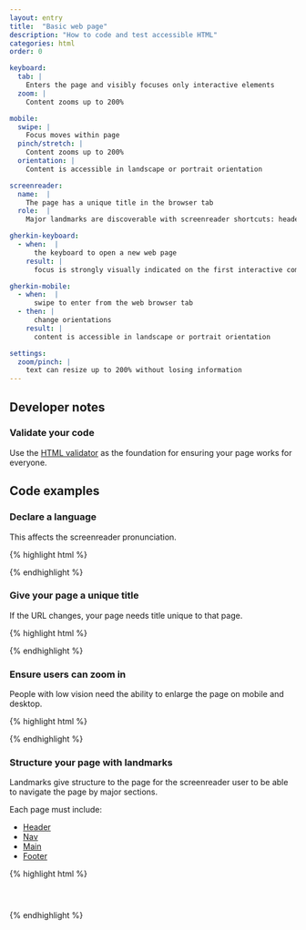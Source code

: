 ```yaml
---
layout: entry
title:  "Basic web page"
description: "How to code and test accessible HTML"
categories: html
order: 0

keyboard:
  tab: |
    Enters the page and visibly focuses only interactive elements
  zoom: |
    Content zooms up to 200%

mobile:
  swipe: |
    Focus moves within page
  pinch/stretch: |
    Content zooms up to 200%
  orientation: |
    Content is accessible in landscape or portrait orientation

screenreader:
  name:  |
    The page has a unique title in the browser tab
  role:  |
    Major landmarks are discoverable with screenreader shortcuts: header/banner, navigation, main and footer/content info landmarks

gherkin-keyboard: 
  - when:  |
      the keyboard to open a new web page
    result: |
      focus is strongly visually indicated on the first interactive component

gherkin-mobile:
  - when:  |
      swipe to enter from the web browser tab
  - then: |
      change orientations
    result: |
      content is accessible in landscape or portrait orientation

settings:
  zoom/pinch: |
    text can resize up to 200% without losing information
---
```

## Developer notes

### Validate your code

Use the [HTML validator](https://validator.w3.org/nu/) as the foundation for ensuring your page works for everyone.

## Code examples

### Declare a language

This affects the screenreader pronunciation.

{% highlight html %}
<html lang="en">
</html>
{% endhighlight %}

### Give your page a unique title

If the URL changes, your page needs title unique to that page.

{% highlight html %}
<head>
  <title>Page title</title>
</head>
{% endhighlight %}

### Ensure users can zoom in

People with low vision need the ability to enlarge the page on mobile and desktop.

{% highlight html %}
<head>
  <meta name="viewport" 
        content="width=device-width, 
        initial-scale=1">
</head>
{% endhighlight %}

### Structure your page with landmarks

Landmarks give structure to the page for the screenreader user to be able to navigate the page by major sections.

Each page must include:

- [Header](/checklist-web/header/)
- [Nav](/checklist-web/nav/)
- [Main](/checklist-web/main/)
- [Footer](/checklist-web/footer/)

{% highlight html %}
<header>
  <!-- Contains the site title -->
</header>
<nav>
  <!-- Primary navigation menu-->
</nav>
<main> 
  <!-- Main content -->
</main>
<footer>
  <!--  Site map and legal info -->
</footer>
{% endhighlight %}